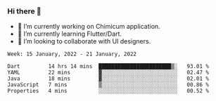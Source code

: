 ### Hi there 👋

<!--
**devcat37/devcat37** is a ✨ _special_ ✨ repository because its `README.md` (this file) appears on your GitHub profile.-->


- 🔭 I’m currently working on Chimicum application.
- 🌱 I’m currently learning Flutter/Dart.
- 👯 I’m looking to collaborate with UI designers.
<!-- - 🤔 I’m looking for help with ... -->

<!--START_SECTION:waka-->
```text
Week: 15 January, 2022 - 21 January, 2022

Dart         14 hrs 14 mins  ███████████████████████▒░   93.01 % 
YAML         22 mins         ▓░░░░░░░░░░░░░░░░░░░░░░░░   02.47 % 
Java         18 mins         ▓░░░░░░░░░░░░░░░░░░░░░░░░   02.01 % 
JavaScript   7 mins          ▒░░░░░░░░░░░░░░░░░░░░░░░░   00.86 % 
Properties   4 mins          ░░░░░░░░░░░░░░░░░░░░░░░░░   00.52 % 
```
<!--END_SECTION:waka-->
